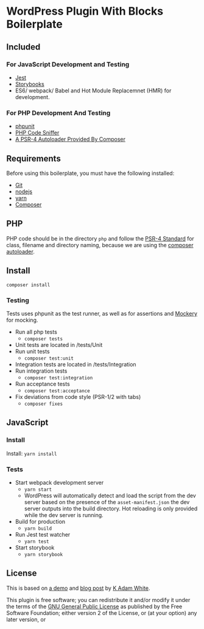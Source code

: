 # WordPress Plugin With Blocks Boilerplate

## Included

### For JavaScript Development and Testing
- [Jest](https://jest.io)
- [Storybooks](https://storybook.js.org/basics/guide-react/)
- ES6/ webpack/ Babel and Hot Module Replacemnet (HMR) for development.

### For PHP Development And Testing
- [phpunit](https://phpunit.de/)
- [PHP Code Sniffer](https://github.com/squizlabs/PHP_CodeSniffer)
- [A PSR-4 Autoloader Provided By Composer](https://getcomposer.org/doc/01-basic-usage.md#autoloading)

## Requirements
Before using this boilerplate, you must have the following installed:
- [Git]()
- [nodejs](https://nodejs.org/en/download/)
- [yarn](https://yarnpkg.com/)
- [Composer](https://getcomposer.org/doc/faqs/how-to-install-composer-programmatically.md)


## PHP
PHP code should be in the directory `php` and follow the [PSR-4 Standard](https://www.php-fig.org/psr/psr-4/) for class, filename and directory naming, because we are using the [composer autoloader](https://getcomposer.org/doc/01-basic-usage.md#autoloading).

## Install
`composer install`

### Testing
Tests uses phpunit as the test runner, as well as for assertions and [Mockery](http://docs.mockery.io/en/latest/) for mocking.

* Run all php tests
    - `composer tests`
* Unit tests are located in /tests/Unit
* Run unit tests
    - `composer test:unit`
* Integration tests are located in /tests/Integration
* Run integration tests
    - `composer test:integration`
* Run acceptance tests
    - `composer test:acceptance`
* Fix deviations from code style (PSR-1/2 with tabs)
    - `composer fixes`
    
    

## JavaScript 
### Install

Install: `yarn install`

### Tests
* Start webpack development server
    - `yarn start`
    - WordPress will automatically detect and load the script from the dev server based on the presence of the `asset-manifest.json` the dev server outputs into the build directory. Hot reloading is only provided while the dev server is running.
* Build for production
    - `yarn build`
* Run Jest test watcher
    - `yarn test`
* Start storybook
    - `yarn storybook` 

## License
This is based on [a demo](https://github.com/kadamwhite/wp-block-hmr-demo) and [blog post]() by [K Adam White](http://www.kadamwhite.com).

This plugin is free software; you can redistribute it and/or modify it under the terms of the [GNU General Public License](LICENSE.md#gnu-general-public-license) as published by the Free Software Foundation; either version 2 of the License, or (at your option) any later version, or
